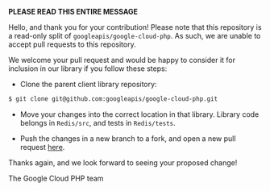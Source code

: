 **PLEASE READ THIS ENTIRE MESSAGE**

Hello, and thank you for your contribution! Please note that this repository is
a read-only split of `googleapis/google-cloud-php`. As such, we are
unable to accept pull requests to this repository.

We welcome your pull request and would be happy to consider it for inclusion in
our library if you follow these steps:

* Clone the parent client library repository:

```sh
$ git clone git@github.com:googleapis/google-cloud-php.git
```

* Move your changes into the correct location in that library. Library code
belongs in `Redis/src`, and tests in `Redis/tests`.

* Push the changes in a new branch to a fork, and open a new pull request
[here](https://github.com/googleapis/google-cloud-php).

Thanks again, and we look forward to seeing your proposed change!

The Google Cloud PHP team
